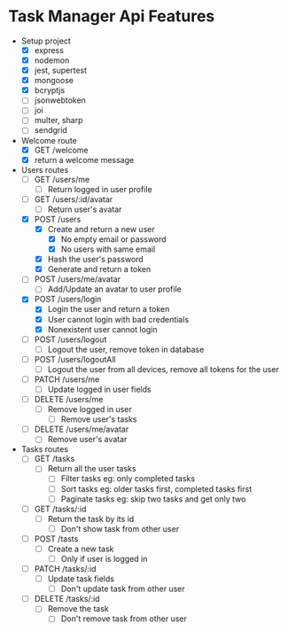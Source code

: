 # Task Manager Api Features

- Setup project
  - [x] express
  - [x] nodemon
  - [x] jest, supertest
  - [x] mongoose
  - [x] bcryptjs
  - [ ] jsonwebtoken
  - [ ] joi
  - [ ] multer, sharp
  - [ ] sendgrid
- Welcome route
  - [x] GET /welcome
  - [x] return a welcome message
- Users routes
  - [ ] GET /users/me
    - [ ] Return logged in user profile
  - [ ] GET /users/:id/avatar
    - [ ] Return user's avatar
  - [x] POST /users
    - [x] Create and return a new user
      - [x] No empty email or password
      - [x] No users with same email
    - [x] Hash the user's password
    - [x] Generate and return a token
  - [ ] POST /users/me/avatar
    - [ ] Add/Update an avatar to user profile
  - [x] POST /users/login
    - [x] Login the user and return a token
    - [x] User cannot login with bad credentials
    - [x] Nonexistent user cannot login
  - [ ] POST /users/logout
    - [ ] Logout the user, remove token in database
  - [ ] POST /users/logoutAll
    - [ ] Logout the user from all devices, remove all tokens for the user
  - [ ] PATCH /users/me
    - [ ] Update logged in user fields
  - [ ] DELETE /users/me
    - [ ] Remove logged in user
      - [ ] Remove user's tasks
  - [ ] DELETE /users/me/avatar
    - [ ] Remove user's avatar
- Tasks routes
  - [ ] GET /tasks
    - [ ] Return all the user tasks
      - [ ] Filter tasks eg: only completed tasks
      - [ ] Sort tasks eg: older tasks first, completed tasks first
      - [ ] Paginate tasks eg: skip two tasks and get only two
  - [ ] GET /tasks/:id
    - [ ] Return the task by its id
      - [ ] Don't show task from other user
  - [ ] POST /tasts
    - [ ] Create a new task
      - [ ] Only if user is logged in
  - [ ] PATCH /tasks/:id
    - [ ] Update task fields
      - [ ] Don't update task from other user
  - [ ] DELETE /tasks/:id
    - [ ] Remove the task
      - [ ] Don't remove task from other user
